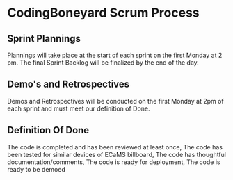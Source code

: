 # CodingBoneyard Scrum Process

## Sprint Plannings
Plannings will take place at the start of each sprint on the first Monday at 2 pm. The final Sprint Backlog will be finalized by the end of the day.

## Demo's and Retrospectives
Demos and Retrospectives will be conducted on the first Monday at 2pm of each sprint and must meet our definition of Done.

## Definition Of Done
The code is completed and has been reviewed at least once, The code has been tested for similar devices of ECaMS billboard, The code has thoughtful documentation/comments, The code is ready for deployment, The code is ready to be demoed
